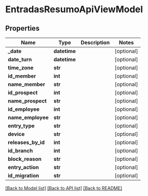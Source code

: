 # EntradasResumoApiViewModel

## Properties
Name | Type | Description | Notes
------------ | ------------- | ------------- | -------------
**_date** | **datetime** |  | [optional] 
**date_turn** | **datetime** |  | [optional] 
**time_zone** | **str** |  | [optional] 
**id_member** | **int** |  | [optional] 
**name_member** | **str** |  | [optional] 
**id_prospect** | **int** |  | [optional] 
**name_prospect** | **str** |  | [optional] 
**id_employee** | **int** |  | [optional] 
**name_employee** | **str** |  | [optional] 
**entry_type** | **str** |  | [optional] 
**device** | **str** |  | [optional] 
**releases_by_id** | **int** |  | [optional] 
**id_branch** | **int** |  | [optional] 
**block_reason** | **str** |  | [optional] 
**entry_action** | **str** |  | [optional] 
**id_migration** | **str** |  | [optional] 

[[Back to Model list]](../README.md#documentation-for-models) [[Back to API list]](../README.md#documentation-for-api-endpoints) [[Back to README]](../README.md)

